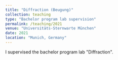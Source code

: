 ```yaml
---
title: "Diffraction (Beugung)"
collection: teaching
type: "Bachelor program lab supervision"
permalink: /teaching/2021
venue: "Universitäts-Sternwarte München"
date: 2021
location: "Munich, Germany"
---
```


I supervised the bachelor program lab "Diffraction".
